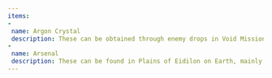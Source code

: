 ```yaml
---
items:
-
 name: Argon Crystal
 description: These can be obtained through enemy drops in Void Missions
-
 name: Arsenal
 description: These can be found in Plains of Eidilon on Earth, mainly around camps (marked by a little mountain icon on the map)
---
```

